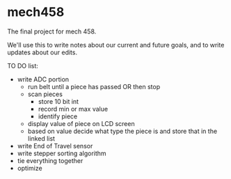 # mech458
The final project for mech 458.

We'll use this to write notes about our current and future goals, and to write updates about our edits.

TO DO list:
  - write ADC portion
    * run belt until a piece has passed OR then stop
    * scan pieces
      + store 10 bit int
      + record min or max value
      + identify piece
    * display value of piece on LCD screen
    * based on value decide what type the piece is and store that in the linked list
  - write End of Travel sensor
  - write stepper sorting algorithm
  - tie everything together
  - optimize
    

